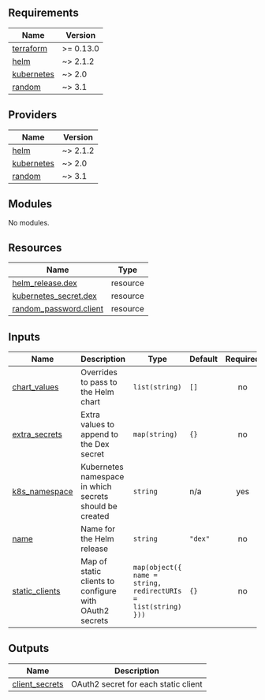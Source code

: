 <!-- BEGIN_TF_DOCS -->
## Requirements

| Name | Version |
|------|---------|
| <a name="requirement_terraform"></a> [terraform](#requirement\_terraform) | >= 0.13.0 |
| <a name="requirement_helm"></a> [helm](#requirement\_helm) | ~> 2.1.2 |
| <a name="requirement_kubernetes"></a> [kubernetes](#requirement\_kubernetes) | ~> 2.0 |
| <a name="requirement_random"></a> [random](#requirement\_random) | ~> 3.1 |

## Providers

| Name | Version |
|------|---------|
| <a name="provider_helm"></a> [helm](#provider\_helm) | ~> 2.1.2 |
| <a name="provider_kubernetes"></a> [kubernetes](#provider\_kubernetes) | ~> 2.0 |
| <a name="provider_random"></a> [random](#provider\_random) | ~> 3.1 |

## Modules

No modules.

## Resources

| Name | Type |
|------|------|
| [helm_release.dex](https://registry.terraform.io/providers/hashicorp/helm/latest/docs/resources/release) | resource |
| [kubernetes_secret.dex](https://registry.terraform.io/providers/hashicorp/kubernetes/latest/docs/resources/secret) | resource |
| [random_password.client](https://registry.terraform.io/providers/hashicorp/random/latest/docs/resources/password) | resource |

## Inputs

| Name | Description | Type | Default | Required |
|------|-------------|------|---------|:--------:|
| <a name="input_chart_values"></a> [chart\_values](#input\_chart\_values) | Overrides to pass to the Helm chart | `list(string)` | `[]` | no |
| <a name="input_extra_secrets"></a> [extra\_secrets](#input\_extra\_secrets) | Extra values to append to the Dex secret | `map(string)` | `{}` | no |
| <a name="input_k8s_namespace"></a> [k8s\_namespace](#input\_k8s\_namespace) | Kubernetes namespace in which secrets should be created | `string` | n/a | yes |
| <a name="input_name"></a> [name](#input\_name) | Name for the Helm release | `string` | `"dex"` | no |
| <a name="input_static_clients"></a> [static\_clients](#input\_static\_clients) | Map of static clients to configure with OAuth2 secrets | `map(object({ name = string, redirectURIs = list(string) }))` | `{}` | no |

## Outputs

| Name | Description |
|------|-------------|
| <a name="output_client_secrets"></a> [client\_secrets](#output\_client\_secrets) | OAuth2 secret for each static client |
<!-- END_TF_DOCS -->